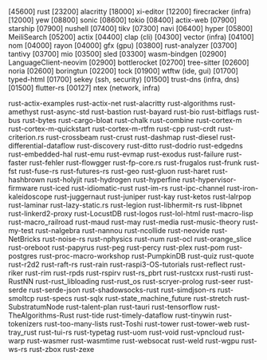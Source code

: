 [45600] rust
[23200] alacritty
[18000] xi-editor
[12200] firecracker (infra)
[12000] yew
[08800] sonic
[08600] tokio
[08400] actix-web
[07900] starship
[07900] nushell
[07400] tikv
[07300] navi
[06400] hyper
[05800] MeiliSearch
[05200] actix
[04400] clap (cli)
[04300] vector (infra)
[04100] nom
[04000] rayon
[04000] gfx (gpu)
[03800] rust-analyzer
[03700] tantivy
[03700] mio
[03500] sled
[03300] wasm-bindgen
[02900] LanguageClient-neovim
[02900] bottlerocket
[02700] tree-sitter
[02600] noria
[02600] boringtun
[02200] tock
[01900] wtftw (ide, gui)
[01700] typed-html
[01700] sekey (ssh, security)
[01500] trust-dns (infra, dns)
[01500] flutter-rs
[00127] ntex (network, infra)

rust-actix-examples
rust-actix-net
rust-alacritty
rust-algorithms
rust-amethyst
rust-async-std
rust-bastion
rust-bayard
rust-bio
rust-bitflags
rust-bus
rust-bytes
rust-cargo-bloat
rust-chalk
rust-combine
rust-cortex-m
rust-cortex-m-quickstart
rust-cortex-m-rtfm
rust-cpp
rust-crdt
rust-criterion.rs
rust-crossbeam
rust-crust
rust-dashmap
rust-diesel
rust-differential-dataflow
rust-discovery
rust-ditto
rust-dodrio
rust-edgedns
rust-embedded-hal
rust-emu
rust-evmap
rust-exodus
rust-failure
rust-faster
rust-fehler
rust-flowgger
rust-fp-core.rs
rust-frugalos
rust-frunk
rust-fst
rust-fuse-rs
rust-futures-rs
rust-geo
rust-gluon
rust-haret
rust-hashbrown
rust-holyjit
rust-hydrogen
rust-hyperfine
rust-hypervisor-firmware
rust-iced
rust-idiomatic-rust
rust-im-rs
rust-ipc-channel
rust-iron-kaleidoscope
rust-juggernaut
rust-juniper
rust-kay
rust-ketos
rust-lalrpop
rust-laminar
rust-lazy-static.rs
rust-legion
rust-libhermit-rs
rust-libpnet
rust-linkerd2-proxy
rust-LocustDB
rust-logos
rust-lol-html
rust-macro-lisp
rust-macro_railroad
rust-maud
rust-may
rust-media
rust-music-theory
rust-my-test
rust-nalgebra
rust-nannou
rust-ncollide
rust-neovide
rust-NetBricks
rust-noise-rs
rust-nphysics
rust-num
rust-ocl
rust-orange_slice
rust-oreboot
rust-papyrus
rust-peg
rust-percy
rust-plex
rust-pom
rust-postgres
rust-proc-macro-workshop
rust-PumpkinDB
rust-quiz
rust-quote
rust-r2d2
rust-raft-rs
rust-rain
rust-raspi3-OS-tutorials
rust-reflect
rust-riker
rust-rim
rust-rpds
rust-rspirv
rust-rs_pbrt
rust-rustcxx
rust-rusti
rust-RustNN
rust-rust_libloading
rust-rust_os
rust-scryer-prolog
rust-seer
rust-serde
rust-serde-json
rust-shadowsocks-rust
rust-simdjson-rs
rust-smoltcp
rust-specs
rust-sqlx
rust-state_machine_future
rust-stretch
rust-SubstratumNode
rust-talent-plan
rust-tauri
rust-tensorflow
rust-TheAlgorithms-Rust
rust-tide
rust-timely-dataflow
rust-tinywin
rust-tokenizers
rust-too-many-lists
rust-Toshi
rust-tower
rust-tower-web
rust-tray_rust
rust-tui-rs
rust-typetag
rust-uom
rust-void
rust-vpncloud
rust-warp
rust-wasmer
rust-wasmtime
rust-websocat
rust-weld
rust-wgpu
rust-ws-rs
rust-zbox
rust-zexe
